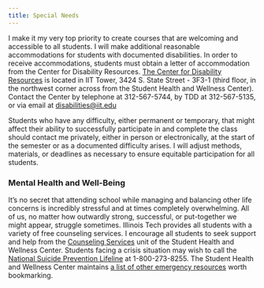 ```yaml
---
title: Special Needs
---
```


I make it my very top priority to create courses that are welcoming and accessible to all students.
I will make additional reasonable accommodations for students with documented disabilities. In order
to receive accommodations, students must obtain a letter of accommodation from the Center for
Disability Resources. [The Center for Disability Resources](https://web.iit.edu/cdr) is located in
IIT Tower, 3424 S. State Street - 3F3-1 (third floor, in the northwest corner across from the
Student Health and Wellness Center). Contact the Center by telephone at 312-567-5744, by TDD at
312-567-5135, or via email at [disabilities@iit.edu](mailto:disabilities@iit.edu)

Students who have any difficulty, either permanent or temporary, that might affect their ability to
successfully participate in and complete the class should contact me privately, either in person or
electronically, at the start of the semester or as a documented difficulty arises. I will adjust
methods, materials, or deadlines as necessary to ensure equitable participation for all students.

<h3>Mental Health and Well-Being</h3>

It’s no secret that attending school while managing and balancing other life concerns is incredibly
stressful and at times completely overwhelming. All of us, no matter how outwardly strong,
successful, or put-together we might appear, struggle sometimes. Illinois Tech provides all students
with a variety of free counseling services. I encourage all students to seek support and help from
the [Counseling Services](https://web.iit.edu/shwc/services/counseling-services) unit of the Student
Health and Wellness Center. Students facing a crisis situation may wish to call the [National
Suicide Prevention Lifeline](https://suicidepreventionlifeline.org/) at 1-800-273-8255. The Student
Health and Wellness Center maintains [a list of other emergency
resources](https://web.iit.edu/shwc/services/crisis-services/emergency-resources) worth bookmarking.
